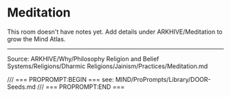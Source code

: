 # Meditation

This room doesn't have notes yet. Add details under ARKHIVE/Meditation to grow the Mind Atlas.

---
Source: ARKHIVE/Why/Philosophy Religion and Belief Systems/Religions/Dharmic Religions/Jainism/Practices/Meditation.md

/// === PROPROMPT:BEGIN ===
see: MIND/ProPrompts/Library/DOOR-Seeds.md
/// === PROPROMPT:END ===
